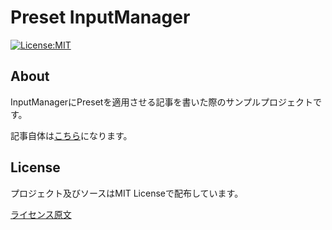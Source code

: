 # Preset InputManager

[![License:MIT](https://img.shields.io/badge/License-MIT-819FF7.svg)](https://github.com/mtytheone/Preset-InputManager/blob/master/LICENSE.md)

## About
InputManagerにPresetを適用させる記事を書いた際のサンプルプロジェクトです。


記事自体は[こちら](https://hatuxes.hatenablog.jp/entry/2020/03/27/224919)になります。

## License
プロジェクト及びソースはMIT Licenseで配布しています。

[ライセンス原文](https://github.com/mtytheone/Preset-InputManager/blob/master/LICENSE.md)